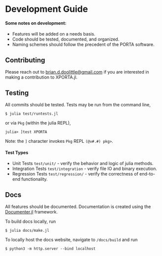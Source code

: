 # Development Guide

#### Some notes on development:
* Features will be added on a needs basis.
* Code should be tested, documented, and organized.
* Naming schemes should follow the precedent of the PORTA software.

## Contributing

Please reach out to brian.d.doolittle@gmail.com if you are interested in making
a contribution to XPORTA.jl.

## Testing

All commits should be tested. Tests may be run from the command line,

```
$ julia test/runtests.jl
```

or via `Pkg` (within the julia REPL),

```
julia> ]test XPORTA
```  

Note: the `]` character invokes `Pkg` REPL `(@v#.#) pkg>`.

#### Test Types

* Unit Tests `test/unit/` - verify the behavior and logic of julia methods.
* Integration Tests `test/integration` - verify file IO and binary execution.
* Regression Tests `test/regression/` - verify the correctness of end-to-end functionality.

## Docs

All features should be documented. Documentation is created using the
[Documenter.jl](https://juliadocs.github.io/Documenter.jl/stable/) framework.

To build docs locally, run

```
$ julia docs/make.jl
```

To locally host the docs website, navigate to `/docs/build` and run

```
$ python3 -m http.server --bind localhost
```
